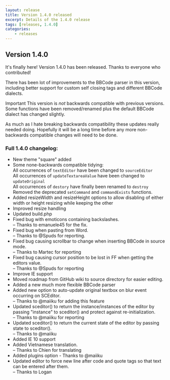 ```yaml
---
layout: release
title: Version 1.4.0 released
excerpt: Details of the 1.4.0 release
tags: [releases, 1.4.0]
categories:
    - releases
---
```

## Version 1.4.0

It's finally here! Version 1.4.0 has been released. Thanks to everyone who contributed!

There has been lot of improvements to the BBCode parser in this version, including better support for custom self closing tags and different BBCode dialects.

<span class="label label-important">Important</span> This version is *not* backwards compatible with previous versions. Some functions have been removed/renamed plus the default BBCode dialect has changed slightly.

As much as I hate breaking backwards compatibility these updates really needed doing. Hopefully it will be a long time before any more non-backwards compatible changes will need to be done.

### Full 1.4.0 changelog:

<div class="well">
	<ul>
		<li>New theme "square" added</li>
		<li>Some none-backwards compatible tidying:<br>
		All occurrences of <code>textEditor</code> have been changed to <code>sourceEditor</code><br>
		All occurrences of <code>updateTextareaValue</code> have been changed to <code>updateOriginal</code><br>
		All occurrences of <code>destory</code> have finally been renamed to <code>destroy</code><br>
		Removed the deprecated <code>setCommand</code> and <code>commandExists</code> functions.</li>
		<li>Added resizeWidth and resizeHeight options to allow disabling of either width or height resizing while keeping the other</li>
		<li>Improved resize handling</li>
		<li>Updated build.php</li>
		<li>Fixed bug with emoticons containing backslashes.<br>
			&ndash; Thanks to emanuele45 for the fix.</li>
		<li>Fixed bug when pasting from Word.<br>
			&ndash; Thanks to @Spuds for reporting.</li>
		<li>Fixed bug causing scrollbar to change when inserting BBCode in source mode.<br>
			&ndash; Thanks to Martec for reporting</li>
		<li>Fixed bug causing cursor position to be lost in FF when getting the editors value.<br>
			&ndash; Thanks to @Spuds for reporting</li>
		<li>Improve IE support</li>
		<li>Moved roadmap from GitHub wiki to source directory for easier editing.</li>
		<li>Added a new much more flexible BBCode parser</li>
		<li>Added new option to auto-update original textbox on blur event occurring on SCEditor.<br>
			&ndash; Thanks to @maiiku for adding this feature</li>
		<li>Updated sceditor() to return the instance/instances of the editor by passing "instance" to sceditor() and protect against re-initialization.<br>
			&ndash; Thanks to @maiiku for reporting</li>
		<li>Updated sceditor() to return the current state of the editor by passing state to sceditor().<br>
			&ndash; Thanks to @maiiku</li>
		<li>Added IE 10 support</li>
		<li>Added Vietnamese translation.<br>
			&ndash; Thanks to Chien for translating</li>
		<li>Added plugins option - Thanks to @maiiku</li>
		<li>Updated editor to force new line after code and quote tags so that text can be entered after them.<br>
			&ndash; Thanks to Logan</li>
	</ul>
</div>
